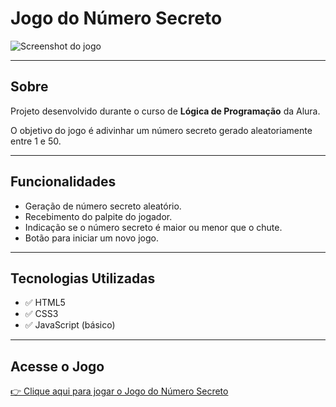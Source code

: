 # Jogo do Número Secreto

![Screenshot do jogo](https://github.com/user-attachments/assets/68bedb18-25fe-43c4-bf18-07ab58b8b04a)

---

## Sobre

Projeto desenvolvido durante o curso de **Lógica de Programação** da Alura.

O objetivo do jogo é adivinhar um número secreto gerado aleatoriamente entre 1 e 50.

---

## Funcionalidades

- Geração de número secreto aleatório.
- Recebimento do palpite do jogador.
- Indicação se o número secreto é maior ou menor que o chute.
- Botão para iniciar um novo jogo.

---

## Tecnologias Utilizadas

- ✅ HTML5  
- ✅ CSS3  
- ✅ JavaScript (básico)  

---

## Acesse o Jogo

[👉 Clique aqui para jogar o Jogo do Número Secreto](https://jogo-secreto-sigma-ecru.vercel.app/)




